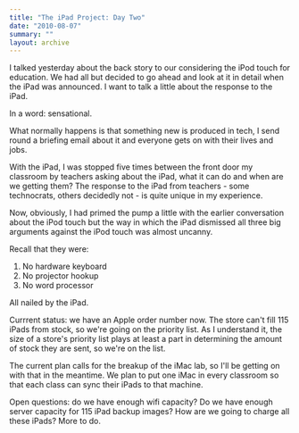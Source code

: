 ```yaml
---
title: "The iPad Project: Day Two"
date: "2010-08-07"
summary: ""
layout: archive
---
```


I talked yesterday about the back story to our considering the iPod touch for education. We had all but decided to go ahead and look at it in detail when the iPad was announced. I want to talk a little about the response to the iPad.

In a word: sensational.

What normally happens is that something new is produced in tech, I send round a briefing email about it and everyone gets on with their lives and jobs.

With the iPad, I was stopped five times between the front door my classroom by teachers asking about the iPad, what it can do and when are we getting them? The response to the iPad from teachers - some technocrats, others decidedly not - is quite unique in my experience.

Now, obviously, I had primed the pump a little with the earlier conversation about the iPod touch but the way in which the iPad dismissed all three big arguments against the iPod touch was almost uncanny.

Recall that they were:

1. No hardware keyboard
2. No projector hookup
3. No word processor

All nailed by the iPad.

Currrent status: we have an Apple order number now. The store can't fill 115 iPads from stock, so we're going on the priority list. As I understand it, the size of a store's priority list plays at least a part in determining the amount of stock they are sent, so we're on the list.

The current plan calls for the breakup of the iMac lab, so I'll be getting on with that in the meantime. We plan to put one iMac in every classroom so that each class can sync their iPads to that machine.

Open questions: do we have enough wifi capacity? Do we have enough server capacity for 115 iPad backup images? How are we going to charge all these iPads? More to do.
